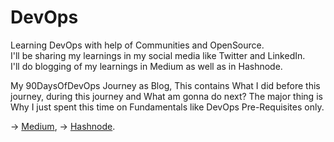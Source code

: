 # DevOps <br>
Learning DevOps with help of Communities and OpenSource. <br>
I'll be sharing my learnings in my social media like Twitter and LinkedIn. <br>
I'll do blogging of my learnings in Medium as well as in Hashnode.

My 90DaysOfDevOps Journey as Blog, This contains What I did before this journey, during this journey and What am gonna do next? The major thing is Why I just spent this time on Fundamentals like DevOps Pre-Requisites only. 

-> [Medium](https://medium.com/@Vishwa22/90daysofdevops-f52d3476d898),
-> [Hashnode](https://vishwa-s.hashnode.dev/90daysofdevops).   
